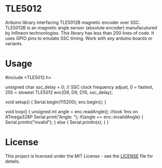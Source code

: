 # TLE5012

Arduino library interfacing TLE5012B magnetic encoder over SSC.
TLE5012B is an magnetic angle sensor (absolute encoder) manufacutured by Infineon technonlogies.
This library has less than 200 lines of code. It uses GPIO pins to emulate SSC timing. Work with any arduino boards or variants. 

# Usage

#include <TLE5012.h>

unsigned char ssc_delay = 0; // SSC clock frequency adjust, 0 = fastest, 255 = slowest
TLE5012 enc(D8, D9, D10, ssc_delay);

void setup() {
    Serial.begin(115200);
    enc.begin();
}

void loop() {
    unsigned int angle = enc.readAngle();       //took 1ms on ATmega328P
    Serial.print("Angle: ");
    if(angle == enc::invalidAngle) {
        Serial.println("invalid");
    } else {
        Serial.println(x);
    }
}

# License

This project is licensed under the MIT License - see the [LICENSE](LICENSE) file for details.
